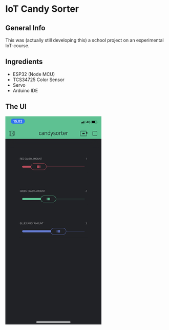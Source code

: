 # IoT Candy Sorter
## General Info
This was (actually still developing this) a school project on an experimental IoT-course.
## Ingredients
- ESP32 (Node MCU)
- TCS34725 Color Sensor
- Servo
- Arduino IDE

## The UI
![WP-server](https://github.com/harrinupponen/iot-candysorter/blob/master/img/cs-ui2.PNG "WP-server")

